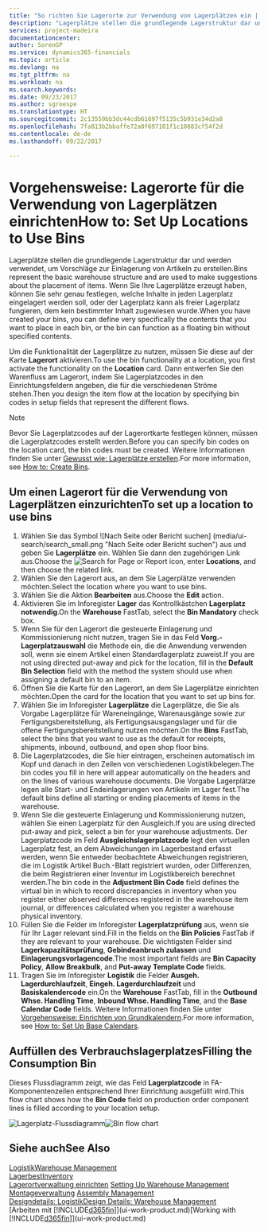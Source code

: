 ```yaml
---
title: "So richten Sie Lagerorte zur Verwendung von Lagerplätzen ein | Microsoft Docs"
description: "Lagerplätze stellen die grundlegende Lagerstruktur dar und werden verwendet, um Vorschläge zur Einlagerung von Artikeln zu erstellen. Wenn Sie Ihre Lagerplätze erzeugt haben, können Sie sehr genau festlegen, welche Inhalte in jeden Lagerplatz eingelagert werden soll, oder der Lagerplatz kann als freier Lagerplatz fungieren, dem kein bestimmter Inhalt zugewiesen wurde."
services: project-madeira
documentationcenter: 
author: SorenGP
ms.service: dynamics365-financials
ms.topic: article
ms.devlang: na
ms.tgt_pltfrm: na
ms.workload: na
ms.search.keywords: 
ms.date: 09/23/2017
ms.author: sgroespe
ms.translationtype: HT
ms.sourcegitcommit: 2c13559bb3dc44cdb61697f5135c5b931e34d2a8
ms.openlocfilehash: 7fa813b2bbaffe72a0f697101f1c10883cf54f2d
ms.contentlocale: de-de
ms.lasthandoff: 09/22/2017

---
```

# <a name="how-to-set-up-locations-to-use-bins"></a><span data-ttu-id="538f9-104">Vorgehensweise: Lagerorte für die Verwendung von Lagerplätzen einrichten</span><span class="sxs-lookup"><span data-stu-id="538f9-104">How to: Set Up Locations to Use Bins</span></span>
<span data-ttu-id="538f9-105">Lagerplätze stellen die grundlegende Lagerstruktur dar und werden verwendet, um Vorschläge zur Einlagerung von Artikeln zu erstellen.</span><span class="sxs-lookup"><span data-stu-id="538f9-105">Bins represent the basic warehouse structure and are used to make suggestions about the placement of items.</span></span> <span data-ttu-id="538f9-106">Wenn Sie Ihre Lagerplätze erzeugt haben, können Sie sehr genau festlegen, welche Inhalte in jeden Lagerplatz eingelagert werden soll, oder der Lagerplatz kann als freier Lagerplatz fungieren, dem kein bestimmter Inhalt zugewiesen wurde.</span><span class="sxs-lookup"><span data-stu-id="538f9-106">When you have created your bins, you can define very specifically the contents that you want to place in each bin, or the bin can function as a floating bin without specified contents.</span></span>  

<span data-ttu-id="538f9-107">Um die Funktionalität der Lagerplätze zu nutzen, müssen Sie diese auf der Karte **Lagerort** aktivieren.</span><span class="sxs-lookup"><span data-stu-id="538f9-107">To use the bin functionality at a location, you first activate the functionality on the **Location** card.</span></span> <span data-ttu-id="538f9-108">Dann entwerfen Sie den Warenfluss am Lagerort, indem Sie Lagerplatzcodes in den Einrichtungsfeldern angeben, die für die verschiedenen Ströme stehen.</span><span class="sxs-lookup"><span data-stu-id="538f9-108">Then you design the item flow at the location by specifying bin codes in setup fields that represent the different flows.</span></span>  

> [!NOTE]  
>  <span data-ttu-id="538f9-109">Bevor Sie Lagerplatzcodes auf der Lagerortkarte festlegen können, müssen die Lagerplatzcodes erstellt werden.</span><span class="sxs-lookup"><span data-stu-id="538f9-109">Before you can specify bin codes on the location card, the bin codes must be created.</span></span> <span data-ttu-id="538f9-110">Weitere Informationen finden Sie unter [Gewusst wie: Lagerplätze erstellen](warehouse-how-to-create-individual-bins.md).</span><span class="sxs-lookup"><span data-stu-id="538f9-110">For more information, see [How to: Create Bins](warehouse-how-to-create-individual-bins.md).</span></span>  

## <a name="to-set-up-a-location-to-use-bins"></a><span data-ttu-id="538f9-111">Um einen Lagerort für die Verwendung von Lagerplätzen einzurichten</span><span class="sxs-lookup"><span data-stu-id="538f9-111">To set up a location to use bins</span></span>  
1.  <span data-ttu-id="538f9-112">Wählen Sie das Symbol ![Nach Seite oder Bericht suchen] (media/ui-search/search_small.png "Nach Seite oder Bericht suchen") aus und geben Sie **Lagerplätze** ein. Wählen Sie dann den zugehörigen Link aus.</span><span class="sxs-lookup"><span data-stu-id="538f9-112">Choose the ![Search for Page or Report](media/ui-search/search_small.png "Search for Page or Report icon") icon, enter **Locations**, and then choose the related link.</span></span>  
2.  <span data-ttu-id="538f9-113">Wählen Sie den Lagerort aus, an dem Sie Lagerplätze verwenden möchten.</span><span class="sxs-lookup"><span data-stu-id="538f9-113">Select the location where you want to use bins.</span></span>  
3.  <span data-ttu-id="538f9-114">Wählen Sie die Aktion **Bearbeiten** aus.</span><span class="sxs-lookup"><span data-stu-id="538f9-114">Choose the **Edit** action.</span></span>  
4.  <span data-ttu-id="538f9-115">Aktivieren Sie im Inforegister **Lager** das Kontrollkästchen **Lagerplatz notwendig**.</span><span class="sxs-lookup"><span data-stu-id="538f9-115">On the **Warehouse** FastTab, select the **Bin Mandatory** check box.</span></span>  
5.  <span data-ttu-id="538f9-116">Wenn Sie für den Lagerort die gesteuerte Einlagerung und Kommissionierung nicht nutzen, tragen Sie in das Feld **Vorg.-Lagerplatzauswahl** die Methode ein, die die Anwendung verwenden soll, wenn sie einem Artikel einen Standardlagerplatz zuweist.</span><span class="sxs-lookup"><span data-stu-id="538f9-116">If you are not using directed put-away and pick for the location, fill in the **Default Bin Selection** field with the method the system should use when assigning a default bin to an item.</span></span>  
6.  <span data-ttu-id="538f9-117">Öffnen Sie  die Karte für den Lagerort, an dem Sie Lagerplätze einrichten möchten.</span><span class="sxs-lookup"><span data-stu-id="538f9-117">Open the card for the location that you want to set up bins for.</span></span>
7.  <span data-ttu-id="538f9-118">Wählen Sie im Inforegister **Lagerplätze** die Lagerplätze, die Sie als Vorgabe Lagerplätze für Wareneingänge, Warenausgänge sowie zur Fertigungsbereitstellung, als Fertigungsausgangslager und für die offene Fertigungsbereitstellung nutzen möchten.</span><span class="sxs-lookup"><span data-stu-id="538f9-118">On the **Bins** FastTab, select the bins that you want to use as the default for receipts, shipments, inbound, outbound, and open shop floor bins.</span></span>  
8.  <span data-ttu-id="538f9-119">Die Lagerplatzcodes, die Sie hier eintragen, erscheinen automatisch im Kopf und danach in den Zeilen von verschiedenen Logistikbelegen.</span><span class="sxs-lookup"><span data-stu-id="538f9-119">The bin codes you fill in here will appear automatically on the headers and on the lines of various warehouse documents.</span></span> <span data-ttu-id="538f9-120">Die Vorgabe Lagerplätze legen alle Start- und Endeinlagerungen von Artikeln im Lager fest.</span><span class="sxs-lookup"><span data-stu-id="538f9-120">The default bins define all starting or ending placements of items in the warehouse.</span></span>  
9.  <span data-ttu-id="538f9-121">Wenn Sie die gesteuerte Einlagerung und Kommissionierung nutzen, wählen Sie einen Lagerplatz für den Ausgleich.</span><span class="sxs-lookup"><span data-stu-id="538f9-121">If you are using directed put-away and pick, select a bin for your warehouse adjustments.</span></span> <span data-ttu-id="538f9-122">Der Lagerplatzcode im Feld **Ausgleichslagerplatzcode** legt den virtuellen Lagerplatz fest, an dem Abweichungen im Lagerbestand erfasst werden, wenn Sie entweder beobachtete Abweichungen registrieren, die im Logistik Artikel Buch.-Blatt registriert wurden, oder Differenzen, die beim Registrieren einer Inventur im Logistikbereich berechnet werden.</span><span class="sxs-lookup"><span data-stu-id="538f9-122">The bin code in the **Adjustment Bin Code** field defines the virtual bin in which to record discrepancies in inventory when you register either observed differences registered in the warehouse item journal, or differences calculated when you register a warehouse physical inventory.</span></span>  
10. <span data-ttu-id="538f9-123">Füllen Sie die Felder im Inforegister **Lagerplatzprüfung** aus, wenn sie für Ihr Lager relevant sind.</span><span class="sxs-lookup"><span data-stu-id="538f9-123">Fill in the fields on the **Bin Policies** FastTab if they are relevant to your warehouse.</span></span> <span data-ttu-id="538f9-124">Die wichtigsten Felder sind **Lagerkapazitätsprüfung**, **Gebindeanbruch zulassen** und **Einlagerungsvorlagencode**.</span><span class="sxs-lookup"><span data-stu-id="538f9-124">The most important fields are **Bin Capacity Policy**, **Allow Breakbulk**, and **Put-away Template Code** fields.</span></span>  
11. <span data-ttu-id="538f9-125">Tragen Sie im Inforegister **Logistik** die Felder **Ausgeh. Lagerdurchlaufzeit**, **Eingeh. Lagerdurchlaufzeit** und **Basiskalendercode** ein.</span><span class="sxs-lookup"><span data-stu-id="538f9-125">On the **Warehouse** FastTab, fill in the **Outbound Whse. Handling Time**, **Inbound Whse. Handling Time**, and the **Base Calendar Code** fields.</span></span> <span data-ttu-id="538f9-126">Weitere Informationen finden Sie unter [Vorgehensweise: Einrichten von Grundkalendern](across-how-to-assign-base-calendars.md).</span><span class="sxs-lookup"><span data-stu-id="538f9-126">For more information, see [How to: Set Up Base Calendars](across-how-to-assign-base-calendars.md).</span></span>

## <a name="filling-the-consumption-bin"></a><span data-ttu-id="538f9-127">Auffüllen des Verbrauchslagerplatzes</span><span class="sxs-lookup"><span data-stu-id="538f9-127">Filling the Consumption Bin</span></span>
<span data-ttu-id="538f9-128">Dieses Flussdiagramm zeigt, wie das Feld **Lagerplatzcode** in FA-Komponentenzeilen entsprechend Ihrer Einrichtung ausgefüllt wird.</span><span class="sxs-lookup"><span data-stu-id="538f9-128">This flow chart shows how the **Bin Code** field on production order component lines is filled according to your location setup.</span></span>

<span data-ttu-id="538f9-129">![Lagerplatz-Flussdiagramm](media/binflow.png "Lagerfluss")</span><span class="sxs-lookup"><span data-stu-id="538f9-129">![Bin flow chart](media/binflow.png "BinFlow")</span></span>  

## <a name="see-also"></a><span data-ttu-id="538f9-130">Siehe auch</span><span class="sxs-lookup"><span data-stu-id="538f9-130">See Also</span></span>
[<span data-ttu-id="538f9-131">Logistik</span><span class="sxs-lookup"><span data-stu-id="538f9-131">Warehouse Management</span></span>](warehouse-manage-warehouse.md)  
[<span data-ttu-id="538f9-132">Lagerbest</span><span class="sxs-lookup"><span data-stu-id="538f9-132">Inventory</span></span>](inventory-manage-inventory.md)  
<span data-ttu-id="538f9-133">[Lagerortverwaltung einrichten](warehouse-setup-warehouse.md)   </span><span class="sxs-lookup"><span data-stu-id="538f9-133">[Setting Up Warehouse Management](warehouse-setup-warehouse.md)   </span></span>  
<span data-ttu-id="538f9-134">[Montageverwaltung](assembly-assemble-items.md)  </span><span class="sxs-lookup"><span data-stu-id="538f9-134">[Assembly Management](assembly-assemble-items.md)  </span></span>  
[<span data-ttu-id="538f9-135">Designdetails: Logistik</span><span class="sxs-lookup"><span data-stu-id="538f9-135">Design Details: Warehouse Management</span></span>](design-details-warehouse-management.md)  
<span data-ttu-id="538f9-136">[Arbeiten mit [!INCLUDE[d365fin](includes/d365fin_md.md)]](ui-work-product.md)</span><span class="sxs-lookup"><span data-stu-id="538f9-136">[Working with [!INCLUDE[d365fin](includes/d365fin_md.md)]](ui-work-product.md)</span></span>

